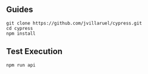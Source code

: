 ## Guides

    git clone https://github.com/jvillaruel/cypress.git
    cd cypress
    npm install

## Test Execution
    npm run api         